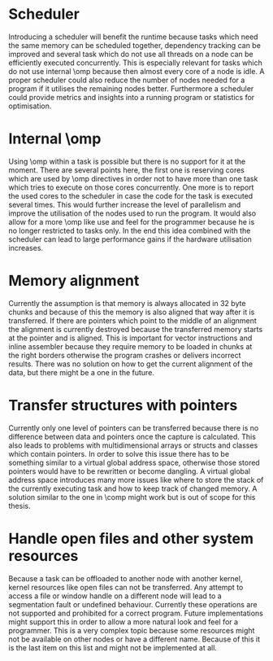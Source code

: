 

# Scheduler
Introducing a scheduler will benefit the runtime because tasks which need the same memory can be scheduled together,
dependency tracking can be improved and several task which do not use all threads on a node can be efficiently executed
concurrently.
This is especially relevant for tasks which do not use internal \omp because then almost every core of a node is idle.
A proper scheduler could also reduce the number of nodes needed for a program if it utilises the remaining nodes better.
Furthermore a scheduler could provide metrics and insights into a running program or statistics for optimisation.

# Internal \omp
Using \omp within a task is possible but there is no support for it at the moment.
There are several points here, the first one is reserving cores which are used by \omp directives in order not to have
more than one task which tries to execute on those cores concurrently.
One more is to report the used cores to the scheduler in case the code for the task is executed several times.
This would further increase the level of parallelism and improve the utilisation of the nodes used to run the program.
It would also allow for a more \omp like use and feel for the programmer because he is no longer restricted to tasks
only.
In the end this idea combined with the scheduler can lead to large performance gains if the hardware utilisation
increases.

# Memory alignment
Currently the assumption is that memory is always allocated in 32 byte chunks and because of this the memory is also
aligned that way after it is transferred.
If there are pointers which point to the middle of an alignment the alignment is currently destroyed because the
transferred memory starts at the pointer and is aligned.
This is important for vector instructions and inline assembler because they require memory to be loaded in chunks
at the right borders otherwise the program crashes or delivers incorrect results.
There was no solution on how to get the current alignment of the data, but there might be a one in the future.

# Transfer structures with pointers
Currently only one level of pointers can be transferred because there is no difference between data and pointers once
the capture is calculated.
This also leads to problems with multidimensional arrays or structs and classes which contain pointers.
In order to solve this issue there has to be something similar to a virtual global address space, otherwise those stored
pointers would have to be rewritten or become dangling.
A virtual global address space introduces many more issues like where to store the stack of the currently executing task
and how to keep track of changed memory.
A solution similar to the one in \comp might work but is out of scope for this thesis.

# Handle open files and other system resources
Because a task can be offloaded to another node with another kernel, kernel resources like open files can not be
transferred.
Any attempt to access a file or window handle on a different node will lead to a segmentation fault or undefined
behaviour.
Currently these operations are not supported and prohibited for a correct program.
Future implementations might support this in order to allow a more natural look and feel for a programmer.
This is a very complex topic because some resources might not be available on other nodes or have a different name.
Because of this it is the last item on this list and might not be implemented at all.